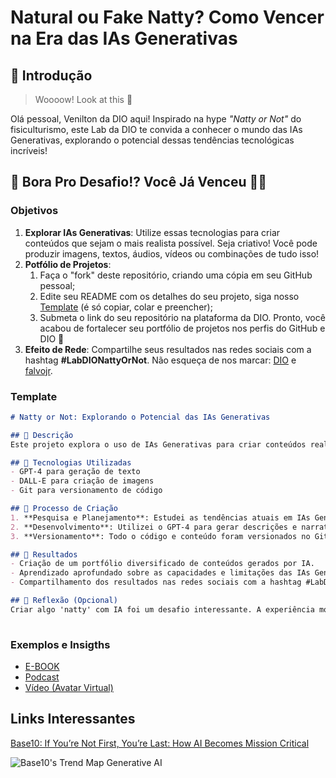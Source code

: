 # Natural ou Fake Natty? Como Vencer na Era das IAs Generativas

## 🚀 Introdução

> Woooow! Look at this 👀

Olá pessoal, Venilton da DIO aqui! Inspirado na hype _"Natty or Not"_ do fisiculturismo, este Lab da DIO te convida a conhecer o mundo das IAs Generativas, explorando o potencial dessas tendências tecnológicas incríveis!

## 🎯 Bora Pro Desafio!? Você Já Venceu 💪🤓

### Objetivos

1. **Explorar IAs Generativas**: Utilize essas tecnologias para criar conteúdos que sejam o mais realista possível. Seja criativo! Você pode produzir imagens, textos, áudios, vídeos ou combinações de tudo isso!
1. **Potfólio de Projetos**:
    1. Faça o "fork" deste repositório, criando uma cópia em seu GitHub pessoal;
    2. Edite seu README com os detalhes do seu projeto, siga nosso [Template](#template) (é só copiar, colar e preencher);
    3. Submeta o link do seu repositório na plataforma da DIO. Pronto, você acabou de fortalecer seu portfólio de projetos nos perfis do GitHub e DIO 🚀
1. **Efeito de Rede**: Compartilhe seus resultados nas redes sociais com a hashtag **#LabDIONattyOrNot**. Não esqueça de nos marcar: [DIO](https://www.linkedin.com/school/dio-makethechange) e [falvojr](https://www.linkedin.com/in/falvojr).

### Template

```markdown
# Natty or Not: Explorando o Potencial das IAs Generativas

## 📒 Descrição
Este projeto explora o uso de IAs Generativas para criar conteúdos realistas e criativos, inspirado na tendênc

## 🤖 Tecnologias Utilizadas
- GPT-4 para geração de texto
- DALL-E para criação de imagens
- Git para versionamento de código

## 🧐 Processo de Criação
1. **Pesquisa e Planejamento**: Estudei as tendências atuais em IAs Generativas e defini os objetivos do projeto.
2. **Desenvolvimento**: Utilizei o GPT-4 para gerar descrições e narrativas, e o DALL-E para criar imagens que complementassem o conteúdo.
3. **Versionamento**: Todo o código e conteúdo foram versionados no GitHub para facilitar o acompanhamento e colaboração.

## 🚀 Resultados
- Criação de um portfólio diversificado de conteúdos gerados por IA.
- Aprendizado aprofundado sobre as capacidades e limitações das IAs Generativas.
- Compartilhamento dos resultados nas redes sociais com a hashtag #LabDIONattyOrNot.

## 💭 Reflexão (Opcional)
Criar algo 'natty' com IA foi um desafio interessante. A experiência mostrou que, embora as IAs Generativas sejam poderosas, ainda há nuances e detalhes que exigem intervenção humana para alcançar resultados verdadeiramente realistas.
 
```

### Exemplos e Insigths

- [E-BOOK](/exemplos/E-BOOK.md)
- [Podcast](/exemplos/PODCAST.md)
- [Vídeo (Avatar Virtual)](/exemplos/VIDEO.md)

## Links Interessantes

[Base10: If You’re Not First, You’re Last: How AI Becomes Mission Critical](https://base10.vc/post/generative-ai-mission-critical/)

![Base10's Trend Map Generative AI](https://github.com/digitalinnovationone/lab-natty-or-not/assets/730492/f4df26e8-f8f7-4419-8252-c69d73ea930c)
